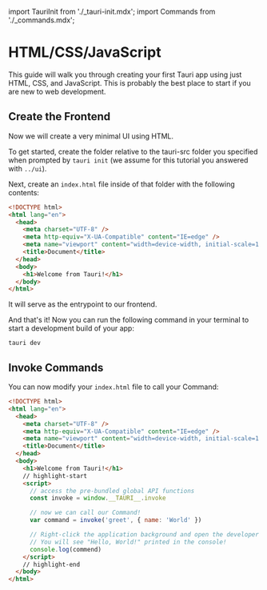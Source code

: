 import TauriInit from './\_tauri-init.mdx';
import Commands from './\_commands.mdx';

# HTML/CSS/JavaScript

This guide will walk you through creating your first Tauri app using just HTML, CSS, and JavaScript. This is probably the best place to start if you are new to web development.

<TauriInit
  webAssets="For the sake of this tutorial we will answer this with '../ui'."
  devServer="Because we don't use a frontend bundler with Hot Module Reloading (HMR) for this tutorial we will answer with the same path as the previous question: '../ui'."
/>

## Create the Frontend

Now we will create a very minimal UI using HTML.

To get started, create the folder relative to the tauri-src folder you specified when prompted by `tauri init` (we assume for this tutorial you answered with `../ui`).

Next, create an `index.html` file inside of that folder with the following contents:

```html title=index.html
<!DOCTYPE html>
<html lang="en">
  <head>
    <meta charset="UTF-8" />
    <meta http-equiv="X-UA-Compatible" content="IE=edge" />
    <meta name="viewport" content="width=device-width, initial-scale=1.0" />
    <title>Document</title>
  </head>
  <body>
    <h1>Welcome from Tauri!</h1>
  </body>
</html>
```

It will serve as the entrypoint to our frontend.

And that's it! Now you can run the following command in your terminal to start a development build of your app:

```shell
tauri dev
```

<!-- TODO: SCREENSHOT -->

## Invoke Commands

<Commands />

You can now modify your `index.html` file to call your Command:

```html title=index.html
<!DOCTYPE html>
<html lang="en">
  <head>
    <meta charset="UTF-8" />
    <meta http-equiv="X-UA-Compatible" content="IE=edge" />
    <meta name="viewport" content="width=device-width, initial-scale=1.0" />
    <title>Document</title>
  </head>
  <body>
    <h1>Welcome from Tauri!</h1>
    // highlight-start
    <script>
      // access the pre-bundled global API functions
      const invoke = window.__TAURI__.invoke

      // now we can call our Command!
      var command = invoke('greet', { name: 'World' })

      // Right-click the application background and open the developer tools.
      // You will see "Hello, World!" printed in the console!
      console.log(commend)
    </script>
    // highlight-end
  </body>
</html>
```

[cargo]: https://doc.rust-lang.org/cargo/
[prerequisites]: ../prerequisites.md
[tauri-cli]: ../tauri-cli.md

